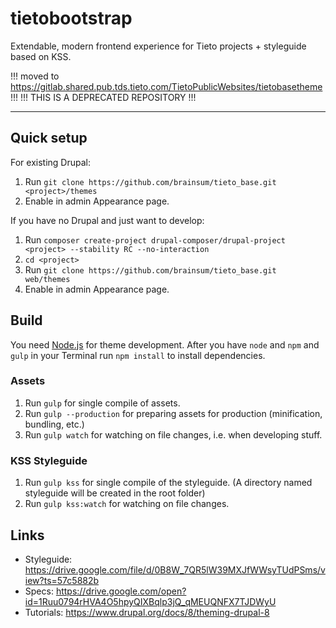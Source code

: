 # tietobootstrap
Extendable, modern frontend experience for Tieto projects + styleguide based on KSS.

!!! moved to https://gitlab.shared.pub.tds.tieto.com/TietoPublicWebsites/tietobasetheme !!!
!!! THIS IS A DEPRECATED REPOSITORY !!!

---

## Quick setup

For existing Drupal:

1. Run `git clone https://github.com/brainsum/tieto_base.git <project>/themes`
2. Enable in admin Appearance page.

If you have no Drupal and just want to develop:

1. Run `composer create-project drupal-composer/drupal-project <project> --stability RC --no-interaction`
2. `cd <project>`
3. Run `git clone https://github.com/brainsum/tieto_base.git web/themes`
4. Enable in admin Appearance page.

## Build

You need [Node.js](https://nodejs.org/en/) for theme development. After you have `node` and `npm` and `gulp` in your Terminal run `npm install` to install dependencies.

### Assets

1. Run `gulp` for single compile of assets.
2. Run `gulp --production` for preparing assets for production (minification, bundling, etc.)
3. Run `gulp watch` for watching on file changes, i.e. when developing stuff.

### KSS Styleguide

1. Run `gulp kss` for single compile of the styleguide. (A directory named styleguide will be created in the root folder)
2. Run `gulp kss:watch` for watching on file changes.

## Links

* Styleguide: https://drive.google.com/file/d/0B8W_7QR5lW39MXJfWWsyTUdPSms/view?ts=57c5882b
* Specs: https://drive.google.com/open?id=1Ruu0794rHVA4O5hpyQIXBqlp3jQ_qMEUQNFX7TJDWyU
* Tutorials: https://www.drupal.org/docs/8/theming-drupal-8
